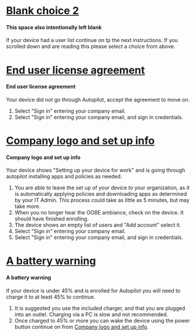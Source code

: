 # [Blank choice 2](#tab/secondBlank)

#### This space also intentionally left blank

If your device had a user list continue on tp the next instructions.
If you scrolled down and are reading this please select a choice from above.

# [End user license agreement](#tab/EULA)

#### End user license agreement

Your device did not go through Autopilot, accept the agreement to move on.

1. Select "Sign in" entering your company email.
1. Select "Sign in" entering your company email, and sign in credentials.

# [Company logo and set up info](#tab/AP)

#### Company logo and set up info

Your device shows "Setting up your device for work" and is going through autopilot installing apps and policies as needed.

1. You are able to leave the set up of your device to your organization, as it is automatically applying policies and downloading apps as determined by your IT Admin. This process could take as little as 5 minutes, but may take more.
1. When you no longer hear the OOBE ambiance, check on the device. It should have finished enrolling.
1. The device shows an empty list of users and "Add account" select it.
1. Select "Sign in" entering your company email.
1. Select "Sign in" entering your company email, and sign in credentials.

# [A battery warning](#tab/battery)

#### A battery warning

If your device is under 45% and is enrolled for Autopilot you will need to charge it to at least 45% to continue.

1. It is suggested you use the included charger, and that you are plugged into an outlet. Charging via a PC is slow and not recommended.
1. Once charged to 45% or more you can wake the device using the power button continue on from [Company logo and set up info](#company-logo-and-set-up-info-1).
